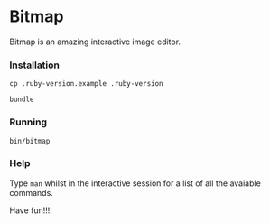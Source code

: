 # Bitmap

Bitmap is an amazing interactive image editor.

### Installation

```
cp .ruby-version.example .ruby-version
```

```
bundle
```

### Running

```
bin/bitmap
```

### Help

Type `man` whilst in the interactive session for a list of all the avaiable commands.

Have fun!!!!